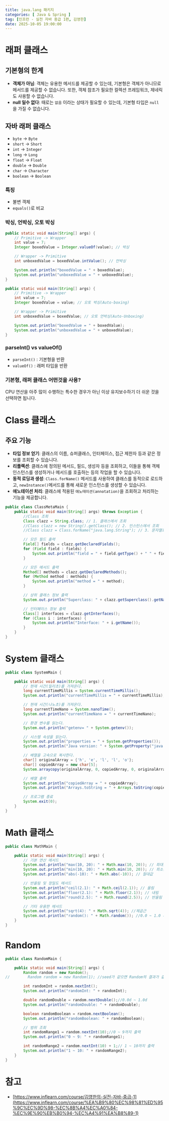 ```yaml
---
title: java.lang 패키지
categories: [ Java & Spring ]
tag: [인프런 - 실전 자바 중급 1편, 김영한]
date: 2025-10-05 19:00:00
---
```


# 래퍼 클래스

## 기본형의 한계

- **객체가 아님**: 객체는 유용한 메서드를 제공할 수 있는데, 기본형은 객체가 아니므로 메서드를 제공할 수 없습니다. 또한, 객체 참조가 필요한 컬렉션 프레임워크, 제네릭도 사용할 수 없습니다.
- **null 일수 없다**: 때로는 `없음` 이라는 상태가 필요할 수 있는데, 기본형 타입은 `null` 을 가질 수 없습니다.

## 자바 래퍼 클래스

- `byte` → `Byte`
- `short` → `Short`
- `int` → `Integer`
- `long` → `Long`
- `float` → `Float`
- `double` → `Double`
- `char` → `Character`
- `boolean` → `Boolean`

### 특징

- 불변 객체
- `equals()`로 비교

### 박싱, 언박싱, 오토 박싱

```java
public static void main(String[] args) {
    // Primitive -> Wrapper
    int value = 7;
    Integer boxedValue = Integer.valueOf(value); // 박싱

    // Wrapper -> Primitive
    int unboxedValue = boxedValue.intValue(); // 언박싱

    System.out.println("boxedValue = " + boxedValue);
    System.out.println("unboxedValue = " + unboxedValue);
}
```

```java
public static void main(String[] args) {
    // Primitive -> Wrapper
    int value = 7;
    Integer boxedValue = value; // 오토 박싱(Auto-boxing)

    // Wrapper -> Primitive
    int unboxedValue = boxedValue; // 오토 언박싱(Auto-Unboxing)

    System.out.println("boxedValue = " + boxedValue);
    System.out.println("unboxedValue = " + unboxedValue);
}
```

### parseInt() vs valueOf()

- `parseInt()` : 기본형을 반환
- `valueOf()` : 래퍼 타입을 반환

### 기본형, 래퍼 클래스 어떤것을 사용?

CPU 연산을 아주 많이 수행하는 특수한 경우가 아닌 이상 유지보수하기 더 쉬운 것을 선택하면 됩니다.

# Class 클래스

## 주요 기능

- **타입 정보 얻기**: 클래스의 이름, 슈퍼클래스, 인터페이스, 접근 제한자 등과 같은 정보를 조회할 수 있습니다.
- **리플렉션**: 클래스에 정의된 메서드, 필드, 생성자 등을 조회하고, 이들을 통해 객체 인스턴스를 생성하거나 메서드를 호출하는 등의 작업을 할 수 있습니다.
- **동적 로딩과 생성**: `Class.forName()` 메서드를 사용하여 클래스를 동적으로 로드하고, `newInstance()`메서드를 통해 새로운 인스턴스를 생성할 수 있습니다.
- **애노테이션 처리**: 클래스에 적용된 `애노테이션(annotation)`을 조회하고 처리하는 기능을 제공합니다.

```java
public class ClassMetaMain {
    public static void main(String[] args) throws Exception {
        //Class 조회
        Class clazz = String.class; // 1. 클래스에서 조회
        //Class clazz = new String().getClass(); // 2. 인스턴스에서 조회
        //Class clazz = Class.forName("java.lang.String"); // 3. 문자열로 조회

        // 모든 필드 출력
        Field[] fields = clazz.getDeclaredFields();
        for (Field field : fields) {
            System.out.println("field = " + field.getType() + " " + field.getName());
        }

        // 모든 메서드 출력
        Method[] methods = clazz.getDeclaredMethods();
        for (Method method : methods) {
            System.out.println("method = " + method);
        }

        // 상위 클래스 정보 출력
        System.out.println("Superclass: " + clazz.getSuperclass().getName());

        // 인터페이스 정보 출력
        Class[] interfaces = clazz.getInterfaces();
        for (Class i : interfaces) {
            System.out.println("Interface: " + i.getName());
        }
    }
}
```

# System 클래스

```java
public class SystemMain {

    public static void main(String[] args) {
        // 현재 시간(밀리초)를 가져온다.
        long currentTimeMillis = System.currentTimeMillis();
        System.out.println("currentTimeMillis = " + currentTimeMillis);

        // 현재 시간(나노초)를 가져온다.
        long currentTimeNano = System.nanoTime();
        System.out.println("currentTimeNano = " + currentTimeNano);

        // 환경 변수를 읽는다.
        System.out.println("getenv= " + System.getenv());

        // 시스템 속성을 읽는다.
        System.out.println("properties = " + System.getProperties());
        System.out.println("Java version: " + System.getProperty("java.version"));

        // 배열을 고속으로 복사한다.
        char[] originalArray = {'h', 'e', 'l', 'l', 'o'};
        char[] copiedArray = new char[5];
        System.arraycopy(originalArray, 0, copiedArray, 0, originalArray.length);

        // 배열 출력
        System.out.println("copiedArray = " + copiedArray);
        System.out.println("Arrays.toString = " + Arrays.toString(copiedArray));

        // 프로그램 종료
        System.exit(0);
    }
}
```

# Math 클래스

```java
public class MathMain {

    public static void main(String[] args) {
        // 기본 연산 메서드
        System.out.println("max(10, 20): " + Math.max(10, 20)); // 최대값
        System.out.println("min(10, 20): " + Math.min(10, 20)); // 최소값
        System.out.println("abs(-10): " + Math.abs(-10)); // 절대값

        // 반올림 및 정밀도 메서드
        System.out.println("ceil(2.1): " + Math.ceil(2.1)); // 올림
        System.out.println("floor(2.1): " + Math.floor(2.1)); // 내림
        System.out.println("round(2.5): " + Math.round(2.5)); // 반올림

        // 기타 유용한 메서드
        System.out.println("sqrt(4): " + Math.sqrt(4)); //제곱근
        System.out.println("random(): " + Math.random()); //0.0 ~ 1.0 사이의 double 값
    }
}
```

# Random

```java
public class RandomMain {

    public static void main(String[] args) {
        Random random = new Random();
//        Random random = new Random(1); //seed가 같으면 Random의 결과가 같다.

        int randomInt = random.nextInt();
        System.out.println("randomInt: " + randomInt);

        double randomDouble = random.nextDouble();//0.0d ~ 1.0d
        System.out.println("randomDouble: " + randomDouble);

        boolean randomBoolean = random.nextBoolean();
        System.out.println("randomBoolean: " + randomBoolean);

        // 범위 조회
        int randomRange1 = random.nextInt(10);//0 ~ 9까지 출력
        System.out.println("0 ~ 9: " + randomRange1);

        int randomRange2 = random.nextInt(10) + 1;// 1 ~ 10까지 출력
        System.out.println("1 ~ 10: " + randomRange2);
    }
}
```

# 참고

- [https://www.inflearn.com/course/김영한의-실전-자바-중급-1](https://www.inflearn.com/course/%EA%B9%80%EC%98%81%ED%95%9C%EC%9D%98-%EC%8B%A4%EC%A0%84-%EC%9E%90%EB%B0%94-%EC%A4%91%EA%B8%89-1)
